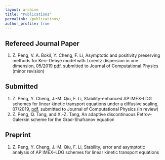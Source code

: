 ```yaml
---
layout: archive
title: "Publications"
permalink: /publications/
author_profile: true
---
```

Refereed Journal Paper
--------------
1. Z. Peng, V. A. Bokil, Y. Cheng, F. Li,  Asymptotic and positivity preserving methods for Kerr-Debye model with
Lorentz dispersion in one dimension, 05/2019 [pdf](https://homepages.rpi.edu/~lif/papers/paperOPAP_peng.pdf), submitted to Journal of Computational Physics (minor revision)

Submitted
--------------
1. Z. Peng, Y. Cheng, J.-M. Qiu, F. Li, Stability-enhanced AP IMEX-LDG schemes for linear kinetic transport equations under a diffusive scaling, 07/2019, [pdf](https://homepages.rpi.edu/~lif/papers/paper_APN1_Peng.pdf), submitted to Journal of Computational Physics (in review)
1. Z. Peng, Q. Tang, and X.-Z. Tang, An adaptive discontinuous Petrov-Galerkin scheme for the Grad-Shafranov equation


Preprint
-----------
1. Z. Peng, Y. Cheng, J.-M. Qiu, F. Li, Stability, error and asymptotic analysis of AP IMEX–LDG schemes for linear kinetic transport equations
